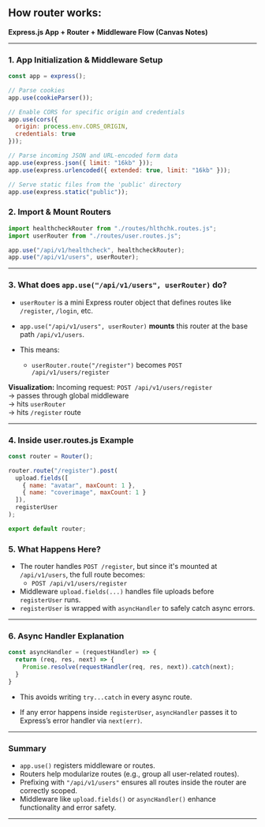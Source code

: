 ## How router works:

**Express.js App + Router + Middleware Flow (Canvas Notes)**

---

### 1. **App Initialization & Middleware Setup**

```js
const app = express();

// Parse cookies
app.use(cookieParser());

// Enable CORS for specific origin and credentials
app.use(cors({
  origin: process.env.CORS_ORIGIN,
  credentials: true
}));

// Parse incoming JSON and URL-encoded form data
app.use(express.json({ limit: "16kb" }));
app.use(express.urlencoded({ extended: true, limit: "16kb" }));

// Serve static files from the 'public' directory
app.use(express.static("public"));
```

### 2. **Import & Mount Routers**

```js
import healthcheckRouter from "./routes/hlthchk.routes.js";
import userRouter from "./routes/user.routes.js";

app.use("/api/v1/healthcheck", healthcheckRouter);
app.use("/api/v1/users", userRouter);
```

---

### 3. **What does `app.use("/api/v1/users", userRouter)` do?**

- `userRouter` is a mini Express router object that defines routes like `/register`, `/login`, etc.
    
- `app.use("/api/v1/users", userRouter)` **mounts** this router at the base path `/api/v1/users`.
    
- This means:
    - `userRouter.route("/register")` becomes `POST /api/v1/users/register`

**Visualization:**
Incoming request: `POST /api/v1/users/register`  
→ passes through global middleware  
→ hits `userRouter`  
→ hits `/register` route

---
### 4. **Inside user.routes.js Example**

```js
const router = Router();

router.route("/register").post(
  upload.fields([
    { name: "avatar", maxCount: 1 },
    { name: "coverimage", maxCount: 1 }
  ]),
  registerUser
);

export default router;
```

### 5. **What Happens Here?**

- The router handles `POST /register`, but since it's mounted at `/api/v1/users`, the full route becomes:
    - `POST /api/v1/users/register`
- Middleware `upload.fields(...)` handles file uploads before `registerUser` runs.
- `registerUser` is wrapped with `asyncHandler` to safely catch async errors.

---
### 6. **Async Handler Explanation**

```js
const asyncHandler = (requestHandler) => {
  return (req, res, next) => {
    Promise.resolve(requestHandler(req, res, next)).catch(next);
  }
}
```

- This avoids writing `try...catch` in every async route.
    
- If any error happens inside `registerUser`, `asyncHandler` passes it to Express’s error handler via `next(err)`.
    
---
### Summary
- `app.use()` registers middleware or routes.
- Routers help modularize routes (e.g., group all user-related routes).
- Prefixing with `"/api/v1/users"` ensures all routes inside the router are correctly scoped.
- Middleware like `upload.fields()` or `asyncHandler()` enhance functionality and error safety.

---